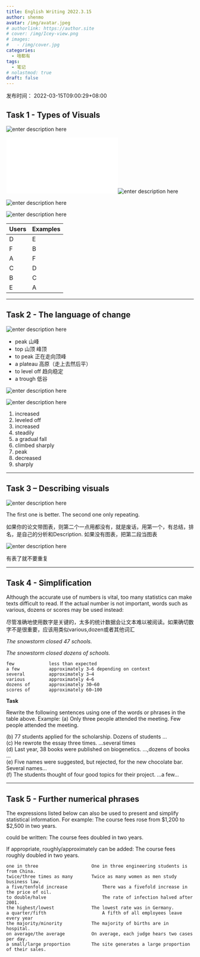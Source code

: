 ```yaml
---
title: English Writing 2022.3.15
author: shenmo
avatar: /img/avatar.jpeg
# authorlink: https://author.site
# cover: /img/Icey-view.png
# images:
#   - /img/cover.jpg
categories:
  - 啥都有
tags:
  - 笔记
# nolastmod: true
draft: false
---
```

发布时间： 2022-03-15T09:00:29+08:00



<!--more-->


## Task 1 - Types of Visuals
![enter description here](https://xiaoshujiang-shenmo.oss-accelerate.aliyuncs.com/小书匠/1647306131581.png)

![表格](./attachments/1647306381532.table.html)![enter description here](https://xiaoshujiang-shenmo.oss-accelerate.aliyuncs.com/小书匠/1647306615288.png)

![enter description here](https://xiaoshujiang-shenmo.oss-accelerate.aliyuncs.com/小书匠/1647306628819.png)

![enter description here](https://xiaoshujiang-shenmo.oss-accelerate.aliyuncs.com/小书匠/1647306638275.png)


| Users | Examples |
| ----- | -------- |
| D     | E        |
| F     | B        |
| A     | F        |
| C     | D        |
| B     | C        |
| E     |  A       |

----
## Task 2 - The language of change

![enter description here](https://xiaoshujiang-shenmo.oss-accelerate.aliyuncs.com/小书匠/1647306604796.png)

* peak 山峰
* top 山顶 峰顶
* to peak 正在走向顶峰
* a plateau 高原（走上去然后平）
* to level off 趋向稳定
* a trough 低谷

![enter description here](https://xiaoshujiang-shenmo.oss-accelerate.aliyuncs.com/小书匠/1647306997304.png)

![enter description here](https://xiaoshujiang-shenmo.oss-accelerate.aliyuncs.com/小书匠/1647307007178.png)

1. increased
2.  leveled off
3.  increased 
4.  steadily
5.  a gradual fall
6.  climbed sharply
7.  peak 
8.  decreased
9.  sharply

--------
## Task 3 – Describing visuals

![enter description here](https://xiaoshujiang-shenmo.oss-accelerate.aliyuncs.com/小书匠/1647309343196.png)

The first one is better. The second one only repeating. 

如果你的论文带图表，则第二个一点用都没有，就是废话，用第一个，有总结，排名，是自己的分析和Description. 如果没有图表，把第二段当图表

![enter description here](https://xiaoshujiang-shenmo.oss-accelerate.aliyuncs.com/小书匠/1647309584210.png)

有表了就不要重复

-------
## Task 4 - Simplification 



Although the accurate use of numbers is vital, too many statistics can make texts difficult to read. If the actual number is not important, words such as various, dozens or scores may be used instead:

尽管准确地使用数字是关键的，太多的统计数据会让文本难以被阅读。如果确切数字不是很重要，应该用类似various,dozen或者其他词汇

_The snowstorm closed 47 schools._

_The snowstorm closed dozens of schools._

```
few 			less than expected 
a few 			approximately 3–6 depending on context 
several 		approximately 3–4 
various 		approximately 4–6 
dozens of 		approximately 30–60 
scores of 		approximately 60–100 

```
**Task**

Rewrite the following sentences using one of the words or phrases in the table above. Example: 
(a) Only three people attended the meeting. 		Few people attended the meeting. 

(b) 77 students applied for the scholarship. 
 	Dozens of students ...																				
(c) He rewrote the essay three times. 
	...several times																				
(d) Last year, 38 books were published on biogenetics. 
		...,dozens of books ...																			
(e) Five names were suggested, but rejected, for the new chocolate bar. 
	Several names...																				
(f) The students thought of four good topics for their project.
	...a few...
	
------
## Task 5 - Further numerical phrases 	
The expressions listed below can also be used to present and simplify statistical information. 
For example: 
The course fees rose from $1,200 to $2,500 in two years. 

could be written: 
The course fees doubled in two years. 

If appropriate, roughly/approximately can be added: 
The course fees roughly doubled in two years. 

```
one in three 					One in three engineering students is from China. 
twice/three times as many 		Twice as many women as men study business law. 
a five/tenfold increase 			There was a fivefold increase in the price of oil. 
to double/halve 					The rate of infection halved after 2001. 
the highest/lowest 				The lowest rate was in Germany. 
a quarter/fifth 					A fifth of all employees leave every year
the majority/minority 			The majority of births are in hospital. 
on average/the average 			On average, each judge hears two cases per day. 
a small/large proportion 		The site generates a large proportion of their sales. 

```